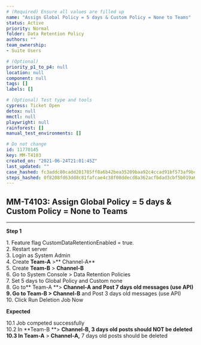 ```yaml
---
# (Required) Ensure all values are filled up
name: "Assign Global Policy = 5 days & Custom Policy = None to Teams"
status: Active
priority: Normal
folder: Data Retention Policy
authors: ""
team_ownership: 
- Suite Users

# (Optional)
priority_p1_to_p4: null
location: null
component: null
tags: []
labels: []

# (Optional) Test type and tools
cypress: Ticket Open
detox: null
mmctl: null
playwright: null
rainforest: []
manual_test_environments: []

# Do not change
id: 11770145
key: MM-T4103
created_on: "2021-06-24T21:01:45Z"
last_updated: ""
case_hashed: fc3addc80cadd201785ff8a6b42bea35209baa92c4ccad91bf573af9bcf5a3886897f557bb9e2ce45ca5ea441e1b29be
steps_hashed: 0f8208fd63dd8c81fafcae4c38f08ddecd8a362acfbdad3cbf5b019a616dd904e0bf43f2af47875d69f581b9217a42e2
---
```


<!-- (Auto-generated) Based on frontmatter's "key" and "name" -->

## MM-T4103: Assign Global Policy = 5 days & Custom Policy = None to Teams

---

**Step 1**

1\. Feature flag CustomDataRetentionEnabled = true.\
2\. Restart server\
3\. Login as System Admin\
4\. Create **Team-A** >\*\* Channel-A\*\*\
5\. Create **Team-B** > **Channel-B**\
6\. Go to System Console > Data Retention Policies\
7\. Set 5 days to Global Policy and Custom none\
8\. Go to\*\* Team-A \*\*> **Channel-A **and Post 7 days old messages (use API)\
9\. Go to **Team-B** >** Channel-B** and Post 3 days old messages (use API)\
10\. Click Run Deletion Job Now

**Expected**

10.1 Job competed successfully\
10.2 In \*\*Team-B \*\*> **Channel-B, **3 days old posts should **NOT** be deleted\
10.3** **In** Team-A** > **Channel-A,** 7 days old posts should be deleted​​​​
